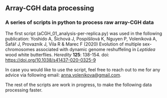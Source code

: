 ## Array-CGH data processing
### A series of scripts in python to process raw array-CGH data

The first script (aCGH_01_analysis-per-replica.py) was used in the following publication:
Yoshido A, Šíchová J, Pospíšilová K, Nguyen P, Voleníková A, Šafář J, Provazník J, Vila R & Marec F (2020) Evolution of multiple sex-chromosomes associated with dynamic genome reshuffeling in *Leptidea* wood white butterflies. *Heredity* **125**: 138-154. doi: https://doi.org/10.1038/s41437-020-0325-9

In case you would like to use the script, feel free to reach out to me for any advice via following email: anna.volenikova@gmail.com.

The rest of the scripts are work in progress, to make the following data processing faster.
